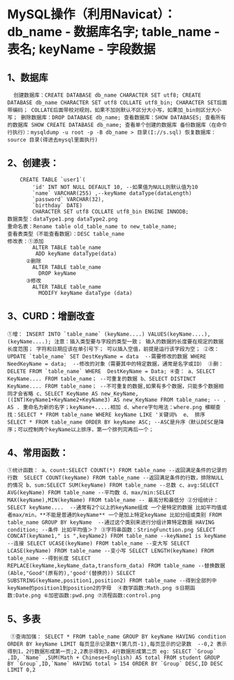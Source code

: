 # MySQL操作（利用Navicat）：db_name - 数据库名字; table_name - 表名; keyName - 字段数据

## 1、数据库

`   创建数据库：CREATE DATABASE db_name CHARACTER SET utf8;
            CREATE DATABASE db_name CHARACTER SET utf8 COLLATE utf8_bin;
            CHARACTER SET后面带编码； COLLATE后面带校对规则，如果不加则默认不区分大小写，如果加_bin则区分大小写；
   删除数据库：DROP DATABASE db_name;
   查看数据库：SHOW DATABASES; 查看所有的数据库
            SHOW CREATE DATABASE db_name; 查看单个创建的数据库
   备份数据库（在命令行执行）：mysqldump -u root -p -B db_name > 目录(I://s.sql)
   恢复数据库：source 目录(得进去mysql里面执行)
`
## 2、创建表：

        CREATE TABLE `user1`(
            'id' INT NOT NULL DEFAULT 10, --如果值为NULL则默认值为10
            `name` VARCHAR(255) ,--keyName dataType(dataLength)
            `password` VARCHAR(32),
            `birthday` DATE)
            CHARACTER SET utf8 COLLATE utf8_bin ENGINE INNODB;
    数据类型：dataType1.png dataType2.png
    重命名表：Rename table old_table_name to new_table_name;
    查看表类型（不能查看数据）：DESC table_name
    修改表：①添加
            ALTER TABLE table_name
             ADD keyName dataType(data)
          ②删除
            ALTER TABLE table_name
              DROP keyName
          ③修改
            ALTER TABLE table_name
              MODIFY keyName dataType (data)

## 3、CURD：增删改查 

 ``
 ①增：
    INSERT INTO `table_name` (keyName....)
     VALUES(keyName....),
          (keyName....);
    注意：插入类型要与字段的类型一致； 输入的数据的长度要在规定的数据长度范围；
         字符和日期应该在单引号下； 可以插入空值，前提是运行该字段为空；
  ②改：
    UPDATE `table_name`
    SET DestKeyName = data  --需要修改的数据
       WHERE NeedKeyName = data;  --修改的对象（需要其中的特定数据，通常是名字或ID）
  ③删：
    DELETE FROM `table_name`
       WHERE  DestKeyName = Data;
  ④查：
    a、SELECT KeyName.... FROM table_name； --可重复的数据
    b、SELECT DISTINCT KeyName.... FROM table_name； --不可重复的数据,如果有多个数据，只能多个数据相同才会省略
    c、SELECT KeyName AS new_KeyName,((INT)KeyName1+KeyName2+KeyName3) AS new_KeyName FROM table_name;
    -- . AS . 重命名为新的名字；keyName+.....相加
    d、where字句用法：where.png
      模糊查找：SELECT * FROM table_name
                  WHERE keyName LIKE '关键词% 
    e、 排序 
        SELECT * FROM table_name
            ORDER BY keyName ASC; --ASC是升序（默认DESC是降序；可以控制两个keyName以上排序，第一个排列完再后一个；
``
## 4、常用函数：
`
  ①统计函数：
   a、count:SELECT COUNT(*) FROM table_name --返回满足条件的记录的行数 
            SELECT COUNT(keyName) FROM table_name --返回满足条件的行数，排除NULL的情况
   b、sum:SELECT SUM(keyName) FROM table_name --总数
   c、avg:SELECT AVG(keyName) FROM table_name --平均数
   d、max/min:SELECT MAX(keyName),MIN(keyName) FROM table_name -- 最高分和最低分
  ②分组统计：
    SELECT keyName....  --通常有2个以上的keyName组成 一个是特定的数据 比如平均值或者max/min，**不能是普通的keyName** 一个是加上特定keyName 比如分组或类别
        FROM table_name GROUP BY keyName  --通过这个类别来进行分组计算特定数据
        HAVING condition; --条件 比如平均值＞？
  ③字符串函数：StringFunction.png
    SELECT CONCAT(keyName1," is ",keyName2) FROM table_name --keyName1 is keyName --连接
    SELECT UCASE(keyName) FROM table_name --变大写
    SELECT LCASE(keyName) FROM table_name --变小写
    SELECT LENGTH(keyName) FROM table_name --得到长度
    SELECT REPLACE(keyName,keyName_data,transform_data) FROM table_name --替换数据 (Able,"Good"(原有的),'good'(替换的))
    SELECT SUBSTRING(keyName,position1,position2) FROM table_name --得到全部列中keyName的position1到position2的字母 
  ④数学函数:Math.png
  ⑤日期函数:Date.png
  ⑥加密函数:pwd.png
  ⑦流程函数:control.png
`
## 5、多表
``
   ①查询加强：
    SELECT * FROM table_name
      GROUP BY keyName
        HAVING condition
            ORDER BY keyName
                LIMIT 每页显示记录数*(第几页-1),每页显示的记录数  --0,2 表示得到1，2行数据形成第一页;2,2表示得到3，4行数据形成第二页
    eg:
    SELECT `Group` ,ID, `Name` ,SUM(Math + Chinese+English) AS total FROM student
        GROUP BY `Group`,ID,`Name`
            HAVING total > 154
                ORDER BY `Group` DESC,ID DESC
                   LIMIT 0,2``
    